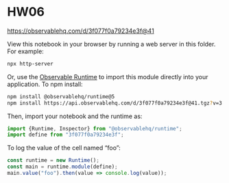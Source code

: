 # HW06

https://observablehq.com/d/3f077f0a79234e3f@41

View this notebook in your browser by running a web server in this folder. For
example:

~~~sh
npx http-server
~~~

Or, use the [Observable Runtime](https://github.com/observablehq/runtime) to
import this module directly into your application. To npm install:

~~~sh
npm install @observablehq/runtime@5
npm install https://api.observablehq.com/d/3f077f0a79234e3f@41.tgz?v=3
~~~

Then, import your notebook and the runtime as:

~~~js
import {Runtime, Inspector} from "@observablehq/runtime";
import define from "3f077f0a79234e3f";
~~~

To log the value of the cell named “foo”:

~~~js
const runtime = new Runtime();
const main = runtime.module(define);
main.value("foo").then(value => console.log(value));
~~~
